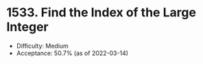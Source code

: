 # 1533. Find the Index of the Large Integer
- Difficulty: Medium
- Acceptance: 50.7% (as of 2022-03-14)
